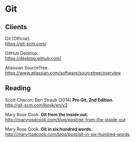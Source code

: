 # Git


## Clients

Git (Official).  
https://git-scm.com/

GitHub Desktop.  
https://desktop.github.com/

Atlassian SourceTree.  
https://www.atlassian.com/software/sourcetree/overview



## Reading

Scott Chacon; Ben Straub (2014) **Pro Git, 2nd Edition.**   
http://git-scm.com/book/en/v2

Mary Rose Cook. **Git from the inside out.**  
http://maryrosecook.com/blog/post/git-from-the-inside-out

Mary Rose Cook. **Git in six hundred words.**  
http://maryrosecook.com/blog/post/git-in-six-hundred-words
